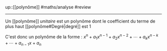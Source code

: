 up::[[polynôme]]
#maths/analyse #review 

----
Un [[polynôme]] _unitaire_ est un polynôme dont le coefficient du terme de plus haut [[polynôme#Degré|degré]] est $1$

C'est donc un polynôme de la forme :
$x^{n}+a_{1}x^{n-1}+a_{2}x^{n-2}+\cdots+a_{k}x^{n-k}+\cdots+a_{n-1}x+a_{n}$
